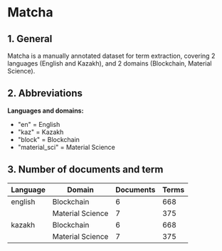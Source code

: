 # Matcha

## 1. General

Matcha is a manually annotated dataset for term extraction, covering 2 languages (English and Kazakh), and 2 domains (Blockchain, Material Science).

## 2. Abbreviations
**Languages and domains:**
* "en" = English
* "kaz" = Kazakh
* "block" = Blockchain
* "material_sci" = Material Science

## 3. Number of documents and term
| Language | Domain            | Documents | Terms |
|----------|--------------------|-----------|-------|
| english  | Blockchain        | 6         | 668   |
|          | Material Science  | 7         | 375   |
| kazakh   | Blockchain        | 6         | 668   |
|          | Material Science  | 7         | 375   |

